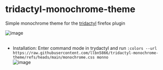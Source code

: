 # tridactyl-monochrome-theme
Simple monochrome theme for the [tridactyl](https://github.com/tridactyl/tridactyl) firefox plugin

![image](https://github.com/user-attachments/assets/24acc818-7935-436c-9b81-9c7f86512939)
<br>
<br>

- Installation:
  Enter command mode in trydactyl and run `:colors --url https://raw.githubusercontent.com/llbn5866/tridactyl-monochrome-theme/refs/heads/main/monochrome.css monno`
  <br>
  ![image](https://github.com/user-attachments/assets/d289c1dc-317e-4191-a1c2-62ee3357a79a)

  
